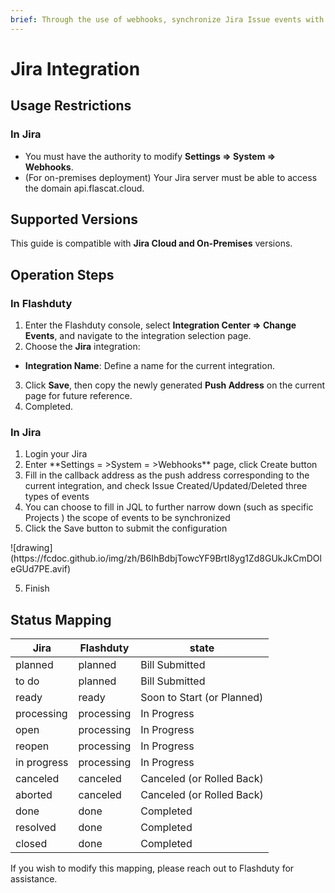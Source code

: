 ```yaml
---
brief: Through the use of webhooks, synchronize Jira Issue events with Kuaimao Nebula to collect change events.
---
```


# Jira Integration

## Usage Restrictions

### In Jira

- You must have the authority to modify **Settings => System => Webhooks**.
- (For on-premises deployment) Your Jira server must be able to access the domain api.flascat.cloud.

## Supported Versions

This guide is compatible with **Jira Cloud and On-Premises** versions.

## Operation Steps

### In Flashduty

1. Enter the Flashduty console, select **Integration Center => Change Events**, and navigate to the integration selection page.
2. Choose the **Jira** integration:
- **Integration Name**: Define a name for the current integration.
3. Click **Save**, then copy the newly generated **Push Address** on the current page for future reference.
4. Completed.

### In Jira

<div id="!"><ol><li>Login your Jira</li><li> Enter **Settings = >System = >Webhooks** page, click Create button</li><li> Fill in the callback address as the push address corresponding to the current integration, and check Issue Created/Updated/Deleted three types of events</li><li> You can choose to fill in JQL to further narrow down (such as specific Projects ) the scope of events to be synchronized</li><li> Click the Save button to submit the configuration</li></ol>![drawing](https://fcdoc.github.io/img/zh/B6IhBdbjTowcYF9BrtI8yg1Zd8GUkJkCmDOleGUd7PE.avif)<ol start="5"><li> Finish</li></ol></div>

## Status Mapping

<div class="md-block">

| Jira        | Flashduty   | state               |
| ----------- | ---------- | ------------------ |
| planned     | planned    | Bill Submitted             |
| to do       | planned    | Bill Submitted             |
| ready       | ready      | Soon to Start (or Planned) |
| processing  | processing | In Progress             |
| open        | processing | In Progress             |
| reopen      | processing | In Progress             |
| in progress | processing | In Progress             |
| canceled    | canceled   | Canceled (or Rolled Back)   |
| aborted     | canceled   | Canceled (or Rolled Back)   |
| done        | done       | Completed             |
| resolved    | done       | Completed             |
| closed      | done       | Completed             |

If you wish to modify this mapping, please reach out to Flashduty for assistance.</p>